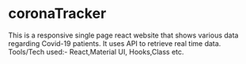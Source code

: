 # coronaTracker
This is a responsive single page react website that shows various data regarding Covid-19 patients. It uses API to retrieve real time data. Tools/Tech used:-  React,Material UI, Hooks,Class etc. 
